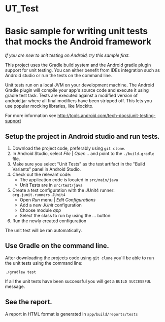 # UT_Test
# Basic sample for writing unit tests that mocks the Android framework

*If you are new to unit testing on Android, try this sample first.*

This project uses the Gradle build system and the Android gradle plugin support for unit testing.
You can either benefit from IDEs integration such as Android studio or run the tests on the command
line.

Unit tests run on a local JVM on your development machine. The Android Gradle plugin will compile
your app's source code and execute it using gradle test task. Tests are executed against a modified
version of android.jar where all final modifiers have been stripped off. This lets you use popular
mocking libraries, like Mockito.

For more information see http://tools.android.com/tech-docs/unit-testing-support

## Setup the project in Android studio and run tests.

1. Download the project code, preferably using `git clone`.
1. In Android Studio, select *File* | *Open...* and point to the `./build.gradle` file.
1. Make sure you select "Unit Tests" as the test artifact in the "Build Variants" panel in Android Studio. 
1. Check out the relevant code:
    * The application code is located in `src/main/java`
    * Unit Tests are in `src/test/java`
1. Create a test configuration with the JUnit4 runner: `org.junit.runners.JUnit4`
    * Open *Run* menu | *Edit Configurations*
    * Add a new *JUnit* configuration
    * Choose module *app*
    * Select the class to run by using the *...* button
1. Run the newly created configuration

The unit test will be ran automatically.

## Use Gradle on the command line.

After downloading the projects code using `git clone` you'll be able to run the
unit tests using the command line:

    ./gradlew test

If all the unit tests have been successful you will get a `BUILD SUCCESSFUL`
message.

## See the report.

A report in HTML format is generated in `app/build/reports/tests`
